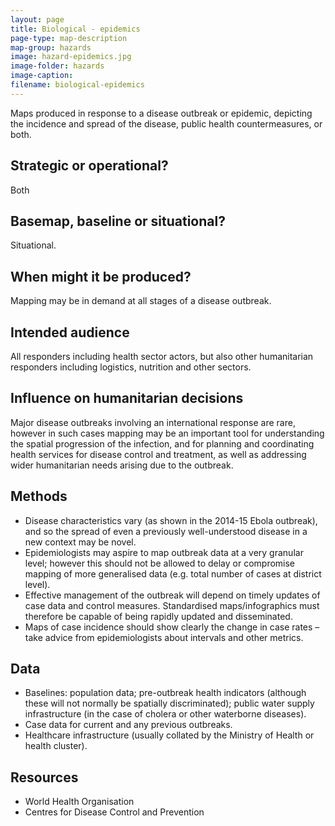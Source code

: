```yaml
---
layout: page
title: Biological - epidemics
page-type: map-description
map-group: hazards
image: hazard-epidemics.jpg
image-folder: hazards
image-caption: 
filename: biological-epidemics
---
```


Maps produced in response to a disease outbreak or epidemic, depicting the incidence and spread of the disease, public health countermeasures, or both.

## Strategic or operational?

Both

## Basemap, baseline or situational?

Situational.

## When might it be produced?

Mapping may be in demand at all stages of a disease outbreak.

## Intended audience

All responders including health sector actors, but also other humanitarian responders including logistics, nutrition and other sectors.

## Influence on humanitarian decisions

Major disease outbreaks involving an international response are rare, however in such cases mapping may be an important tool for understanding the spatial progression of the infection, and for planning and coordinating health services for disease control and treatment, as well as addressing wider humanitarian needs arising due to the outbreak.

## Methods

* Disease characteristics vary \(as shown in the 2014-15 Ebola outbreak\), and so the spread of even a previously well-understood disease in a new context may be novel.
* Epidemiologists may aspire to map outbreak data at a very granular level; however this should not be allowed to delay or compromise mapping of more generalised data \(e.g. total number of cases at district level\).
* Effective management of the outbreak will depend on timely updates of case data and control measures. Standardised maps/infographics must therefore be capable of being rapidly updated and disseminated.
* Maps of case incidence should show clearly the change in case rates – take advice from epidemiologists about intervals and other metrics.

## Data

* Baselines: population data; pre-outbreak health indicators \(although these will not normally be spatially discriminated\); public water supply infrastructure \(in the case of cholera or other waterborne diseases\).
* Case data for current and any previous outbreaks.
* Healthcare infrastructure \(usually collated by the Ministry of Health or health cluster\).

## Resources

* World Health Organisation
* Centres for Disease Control and Prevention

